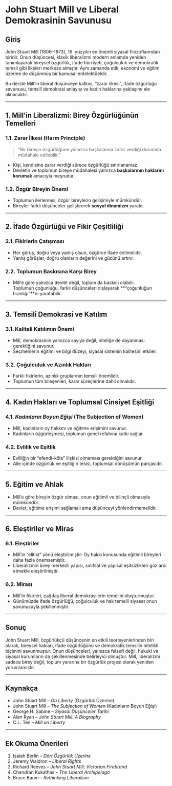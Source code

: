 # John Stuart Mill ve Liberal Demokrasinin Savunusu

## Giriş

John Stuart Mill (1806–1873), 19. yüzyılın en önemli siyasal filozoflarından biridir. Onun düşüncesi, klasik liberalizmi modern anlamda yeniden tanımlayarak bireysel özgürlük, ifade hürriyeti, çoğulculuk ve demokratik temsil gibi ilkeleri merkeze almıştır. Aynı zamanda etik, ekonomi ve eğitim üzerine de düşünmüş bir kamusal entelektüeldir.

Bu derste Mill’in liberal düşünceye katkısı, “zarar ilkesi”, ifade özgürlüğü savunusu, temsilî demokrasi anlayışı ve kadın haklarına yaklaşımı ele alınacaktır.

---

## 1. Mill’in Liberalizmi: Birey Özgürlüğünün Temelleri

### 1.1. Zarar İlkesi (Harm Principle)

> “Bir bireyin özgürlüğüne yalnızca başkalarına zarar verdiği durumda müdahale edilebilir.”

- Kişi, kendisine zarar verdiği sürece özgürlüğü sınırlanamaz.
- Devletin ve toplumun bireye müdahalesi yalnızca **başkalarının haklarını korumak** amacıyla meşrudur.

### 1.2. Özgür Bireyin Önemi

- Toplumun ilerlemesi, özgür bireylerin gelişimiyle mümkündür.
- Bireyler farklı düşünceler geliştirerek **sosyal dinamizm** yaratır.

---

## 2. İfade Özgürlüğü ve Fikir Çeşitliliği

### 2.1. Fikirlerin Çatışması

- Her görüş, doğru veya yanlış olsun, özgürce ifade edilmelidir.
- Yanlış görüşler, doğru olanların değerini ve gücünü artırır.

### 2.2. Toplumun Baskısına Karşı Birey

- Mill’e göre yalnızca devlet değil, toplum da baskıcı olabilir.  
  Toplumun çoğunluğu, farklı düşünceleri dışlayarak **“çoğunluğun tiranlığı”**nı yaratabilir.

---

## 3. Temsilî Demokrasi ve Katılım

### 3.1. Kaliteli Katılımın Önemi

- Mill, demokrasinin yalnızca sayıya değil, niteliğe de dayanması gerektiğini savunur.
- Seçmenlerin eğitimi ve bilgi düzeyi, siyasal sistemin kalitesini etkiler.

### 3.2. Çoğulculuk ve Azınlık Hakları

- Farklı fikirlerin, azınlık gruplarının temsili önemlidir.
- Toplumun tüm bileşenleri, karar süreçlerine dahil olmalıdır.

---

## 4. Kadın Hakları ve Toplumsal Cinsiyet Eşitliği

### 4.1. _Kadınların Boyun Eğişi_ (The Subjection of Women)

- Mill, kadınların oy hakkını ve eğitime erişimini savunur.
- Kadınların özgürleşmesi, toplumun genel refahına katkı sağlar.

### 4.2. Evlilik ve Eşitlik

- Evliliğin bir “efendi–köle” ilişkisi olmaması gerektiğini savunur.
- Aile içinde özgürlük ve eşitliğin tesisi, toplumsal dönüşümün parçasıdır.

---

## 5. Eğitim ve Ahlak

- Mill’e göre bireyin özgür olması, onun eğitimli ve bilinçli olmasıyla mümkündür.
- Devlet, eğitime erişimi sağlamalı ama düşünceyi yönlendirmemelidir.

---

## 6. Eleştiriler ve Miras

### 6.1. Eleştiriler

- Mill’in “elitist” yönü eleştirilmiştir: Oy hakkı konusunda eğitimli bireyleri daha fazla önemsemiştir.
- Liberalizmin birey merkezli yapısı, sınıfsal ve yapısal eşitsizlikleri göz ardı etmekle eleştirilmiştir.

### 6.2. Mirası

- Mill’in fikirleri, çağdaş liberal demokrasilerin temelini oluşturmuştur.
- Günümüzde ifade özgürlüğü, çoğulculuk ve hak temelli siyaset onun savunusuyla şekillenmiştir.

---

## Sonuç

John Stuart Mill, özgürlükçü düşüncenin en etkili teorisyenlerinden biri olarak, bireysel hakları, ifade özgürlüğünü ve demokratik temsilin nitelikli biçimini savunmuştur. Onun düşünceleri, yalnızca felsefi değil, hukuki ve siyasal kurumların da şekillenmesinde belirleyici olmuştur. Mill, liberalizmi sadece birey değil, toplum yararına bir özgürlük projesi olarak yeniden yorumlamıştır.

---

## Kaynakça

- John Stuart Mill – _On Liberty_ (Özgürlük Üzerine)
- John Stuart Mill – _The Subjection of Women_ (Kadınların Boyun Eğişi)
- George H. Sabine – _Siyasal Düşünceler Tarihi_
- Alan Ryan – _John Stuart Mill: A Biography_
- C.L. Ten – _Mill on Liberty_

---

## Ek Okuma Önerileri

1. Isaiah Berlin – _Dört Özgürlük Üzerine_
2. Jeremy Waldron – _Liberal Rights_
3. Richard Reeves – _John Stuart Mill: Victorian Firebrand_
4. Chandran Kukathas – _The Liberal Archipelago_
5. Bruce Baum – _Rethinking Liberalism_
